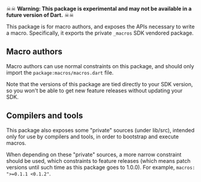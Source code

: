 ☠☠ **Warning: This package is experimental and may not be available in a future
version of Dart.** ☠☠

This package is for macro authors, and exposes the APIs necessary to write
a macro. Specifically, it exports the private `_macros` SDK vendored package.

## Macro authors

Macro authors can use normal constraints on this package, and should only import
the `package:macros/macros.dart` file.

Note that the versions of this package are tied directly to your SDK version, so
you won't be able to get new feature releases without updating your SDK.

## Compilers and tools

This package also exposes some "private" sources (under lib/src), intended only
for use by compilers and tools, in order to bootstrap and execute macros.

When depending on these "private" sources, a more narrow constraint should be
used, which constraints to feature releases (which means patch versions until
such time as this package goes to 1.0.0). For example,
`macros: ">=0.1.1 <0.1.2"`.
